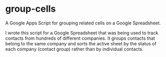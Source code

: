 group-cells
===========

A Google Apps Script for grouping related cells on a Google Spreadsheet.

I wrote this script for a Google Spreadsheet that was being used to track contacts from hundreds of different companies. It groups contacts that belong to the same company and sorts the active sheet by the status of each company (contact group) rather than by individual contacts.